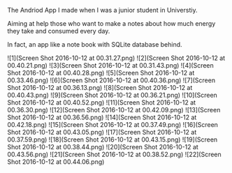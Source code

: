 The Andriod App I made when I was a junior student in Universtiy.

Aiming at help those who want to make a notes about how much energy they take and consumed every day.

In fact, an app like a note book with SQLite database behind.


![1](Screen Shot 2016-10-12 at 00.31.27.png) 
![2](Screen Shot 2016-10-12 at 00.40.21.png)
![3](Screen Shot 2016-10-12 at 00.31.43.png) 
![4](Screen Shot 2016-10-12 at 00.40.28.png)
![5](Screen Shot 2016-10-12 at 00.33.46.png) 
![6](Screen Shot 2016-10-12 at 00.40.36.png)
![7](Screen Shot 2016-10-12 at 00.36.13.png) 
![8](Screen Shot 2016-10-12 at 00.40.43.png)
![9](Screen Shot 2016-10-12 at 00.36.21.png) 
![10](Screen Shot 2016-10-12 at 00.40.52.png)
![11](Screen Shot 2016-10-12 at 00.36.30.png) 
![12](Screen Shot 2016-10-12 at 00.42.09.png)
![13](Screen Shot 2016-10-12 at 00.36.56.png) 
![14](Screen Shot 2016-10-12 at 00.42.18.png)
![15](Screen Shot 2016-10-12 at 00.37.49.png) 
![16](Screen Shot 2016-10-12 at 00.43.05.png)
![17](Screen Shot 2016-10-12 at 00.37.59.png) 
![18](Screen Shot 2016-10-12 at 00.43.15.png)
![19](Screen Shot 2016-10-12 at 00.38.44.png) 
![20](Screen Shot 2016-10-12 at 00.43.56.png)
![21](Screen Shot 2016-10-12 at 00.38.52.png) 
![22](Screen Shot 2016-10-12 at 00.44.06.png)